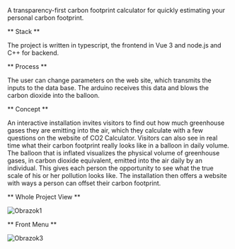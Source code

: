 A transparency-first carbon footprint calculator for quickly estimating your personal carbon footprint.

** Stack **

The project is written in typescript, the frontend in Vue 3 and node.js and C++ for backend. 

** Process ** 

The user can change parameters on the web site, which transmits the inputs to the data base. The arduino receives this data and blows the carbon dioxide into the balloon. 

** Concept **

An interactive installation invites visitors to find out how much greenhouse gases they are emitting into the air, which they calculate with a few questions on the website of CO2 Calculator. Visitors can also see in real time what their carbon footprint really looks like in a balloon in daily volume. The balloon that is inflated visualizes the physical volume of greenhouse gases, in carbon dioxide equivalent, emitted into the air daily by an individual. This gives each person the opportunity to see what the true scale of his or her pollution looks like. The installation then offers a website with ways a person can offset their carbon footprint.

** Whole Project View **

![Obrazok1](https://user-images.githubusercontent.com/76444962/187035414-7d305811-8312-4e94-b1eb-8d8622e6c04a.jpg)

** Front Menu **

![Obrazok3](https://user-images.githubusercontent.com/76444962/187036490-34e49ff2-a9b7-4282-b33e-734b11c70a40.jpg)

